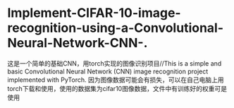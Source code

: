 # Implement-CIFAR-10-image-recognition-using-a-Convolutional-Neural-Network-CNN-.
这是一个简单的基础CNN，用torch实现的图像识别项目//This is a simple and basic Convolutional Neural Network (CNN) image recognition project implemented with PyTorch.
因为图像数据可能会有损失，可以在自己电脑上用torch下载和使用，使用的数据集为cifar10图像数据，文件中有训练好的权重可是使用
